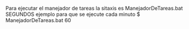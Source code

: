 Para ejecutar el manejador de tareas la sitaxis es ManejadorDeTareas.bat SEGUNDOS
ejemplo para que se ejecute cada minuto
$ ManejadorDeTareas.bat 60